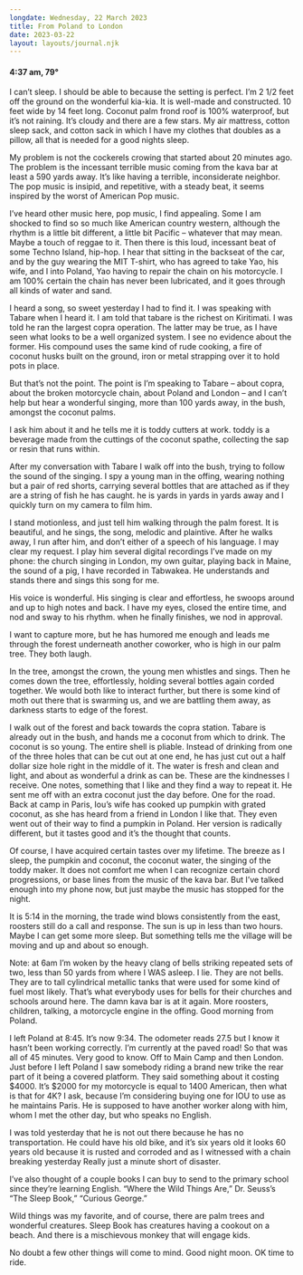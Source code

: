 ```yaml
---
longdate: Wednesday, 22 March 2023
title: From Poland to London
date: 2023-03-22
layout: layouts/journal.njk
---
```

#### 4:37 am, 79°

I can’t sleep. I should be able to because the setting is perfect. I’m 2 1/2 feet off the ground on the wonderful kia-kia. It is well-made and constructed. 10 feet wide by 14 feet long. Coconut palm frond roof is 100% waterproof, but it’s not raining. It’s cloudy and there are a few stars. My air mattress, cotton sleep sack, and cotton sack in which I have my clothes that doubles as a pillow, all that is needed for a good nights sleep.

My problem is not the cockerels crowing that started about 20 minutes ago. The problem is the incessant terrible music coming from the kava bar at least a 590 yards away. It’s like having a terrible, inconsiderate neighbor. The pop music is insipid, and repetitive, with a steady beat, it seems inspired by the worst of American Pop music.

I’ve heard other music here, pop music, I find appealing. Some I am shocked to find so so much like American country western, although the rhythm is a little bit different, a little bit Pacific – whatever that may mean.  Maybe a touch of reggae to it. Then there is this loud, incessant beat of some Techno Island, hip-hop. I hear that sitting in the backseat of the car, and by the guy wearing the MIT T-shirt, who has agreed to take Yao, his wife, and I into Poland, Yao having to repair the chain on his motorcycle. I am 100% certain the chain  has never been lubricated, and it goes through all kinds of water and sand.

I heard a song, so sweet yesterday I had to find it. I was speaking with Tabare when I heard it. I am told that tabare is the richest on Kiritimati. I was told he ran the largest copra operation. The latter may be true, as I have seen what looks to be a well organized system. I see no evidence about the former. His compound uses the same kind of rude cooking, a fire of coconut husks built on the ground, iron or metal strapping over it to hold pots in place.

But that’s not the point. The point is I’m speaking to Tabare – about copra, about the broken motorcycle chain, about Poland and London – and I can’t help but hear a wonderful singing, more than 100 yards away, in the bush, amongst the coconut palms.

I ask him about it and he tells me it is toddy cutters at work.  toddy is a beverage made from the cuttings of the coconut spathe, collecting the sap or resin that runs within.

After my conversation with Tabare I walk off into the bush, trying to follow the sound of the singing. I spy a young man in the offing, wearing nothing but a pair of red shorts, carrying several bottles that are attached as if they are a string of fish he has caught. he is yards in yards in yards away and I quickly turn on my camera to film him.

I stand motionless, and just tell him walking through the palm forest. It is beautiful, and he sings, the song, melodic and plaintive. After he walks away, I run after him, and don’t either of a speech of his language. I may clear my request. I play him several digital recordings I’ve made on my phone: the church singing in London, my own guitar, playing back in Maine, the sound of a pig, I have recorded in Tabwakea. He understands and stands there and sings this song for me.

His voice is wonderful. His singing is clear and effortless, he swoops around and up to high notes and back.  I have my eyes, closed the entire time, and nod and sway to his rhythm. when he finally finishes, we nod in  approval.

I want to capture more,  but he has humored me enough and leads me through the forest underneath another coworker, who is high in our palm tree. They both laugh.

In the tree, amongst the crown, the young men whistles and sings. Then he comes down the tree, effortlessly, holding several bottles again corded together. We would both like to interact further, but there is some kind of moth out there that is swarming us, and we are battling them away, as darkness starts to edge of the forest.

I walk out of the forest and back towards the copra station. Tabare is already out in the bush, and hands me a coconut from which to drink. The coconut is so young. The entire shell is pliable. Instead of drinking from one of the three holes that can be cut out at one end, he has just cut out a half dollar size hole right in the middle of it. The water is fresh and clean and light, and about as wonderful a drink as can be. These are the kindnesses I receive. One notes, something that I like and they find a way to repeat it. He sent me off with an extra coconut just the day before. One for the road. Back at camp in Paris, Iou’s wife has cooked up pumpkin with grated coconut, as she has heard from a friend in London I like that. They even went out of their way to find a pumpkin in Poland. Her version is radically different, but it tastes good and it’s the thought that counts.

Of course, I have acquired certain tastes over my lifetime. The breeze as I sleep, the pumpkin and coconut, the coconut water, the singing of the toddy maker. It does not comfort me when I can recognize certain chord progressions, or base lines from the music of the kava bar. But I’ve talked enough into my phone now, but just maybe the music has stopped for the night.

It is 5:14 in the morning, the trade wind blows consistently from the east, roosters still do a call and response. The sun is up in less than two hours. Maybe I can get some more sleep. But something tells me the village will be moving and up and about so enough.

Note: at 6am I’m woken by the heavy clang of bells striking repeated sets of two, less than 50 yards from where I WAS asleep. I lie. They are not bells. They are to tall cylindrical metallic tanks that were used for some kind of fuel most likely. That’s what everybody uses for bells for their churches and schools around here. The damn kava bar is at it again. More roosters, children, talking, a motorcycle engine in the offing. Good morning from Poland.

I left Poland at 8:45. It’s now 9:34. The odometer reads 27.5 but I know it hasn’t been working correctly. I’m currently at the paved road! So that was all of 45 minutes. Very good to know. Off to Main Camp and then London. Just before I left Poland I saw somebody riding a brand new trike the rear part of it being a covered platform. They said something about it costing $4000. It’s $2000 for my motorcycle is equal to 1400 American, then what is that for 4K? I ask, because I’m considering buying one for IOU to use as he maintains Paris. He is supposed to have another worker along with him, whom I met the other day, but who speaks no English.

I was told yesterday that he is not out there because he has no transportation. He could have his old bike, and it’s six years old it looks 60 years old because it is rusted and corroded and as I witnessed with a chain breaking yesterday Really just a minute short of disaster.

I’ve also thought of a couple books I can buy to send to the primary school since they’re learning English.  “Where the Wild Things Are,” Dr. Seuss’s “The Sleep Book,” “Curious George.”

Wild things was my favorite, and of course, there are palm trees and wonderful creatures. Sleep Book has creatures having a cookout on a beach. And there is a mischievous monkey that will engage kids.

No doubt a few other things will come to mind. Good night moon. OK time to ride.
